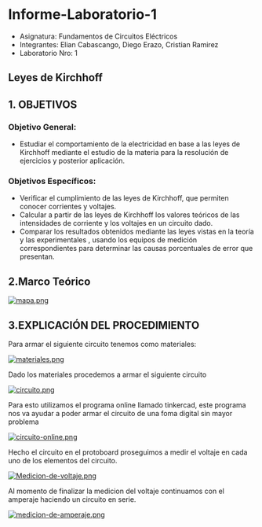 # Informe-Laboratorio-1
- Asignatura: Fundamentos de Circuitos Eléctricos
- Integrantes: Elian Cabascango, Diego Erazo, Cristian Ramirez
- Laboratorio Nro: 1
## Leyes de Kirchhoff
## 1. OBJETIVOS
### Objetivo General:
- Estudiar el comportamiento de la electricidad en base a las leyes de Kirchhoff mediante el estudio 
de la materia para la resolución de ejercicios y posterior aplicación.

### Objetivos Específicos: 
- Verificar el cumplimiento de las leyes de Kirchhoff, que permiten conocer corrientes y voltajes.
- Calcular a partir de las leyes de Kirchhoff los valores teóricos de las intensidades de corriente y 
los voltajes en un circuito dado.
- Comparar los resultados obtenidos mediante las leyes vistas en la teoría y las experimentales , 
usando los equipos de medición correspondientes para determinar las causas porcentuales de error que presentan.
## 2.Marco Teórico

[![mapa.png](https://i.postimg.cc/cLqdt1DL/mapa.png)](https://postimg.cc/dL9bzFPb)

## 3.EXPLICACIÓN DEL PROCEDIMIENTO
Para armar el siguiente circuito tenemos como materiales:

[![materiales.png](https://i.postimg.cc/tgZf3FY0/materiales.png)](https://postimg.cc/gwpNdXV4)

Dado los materiales procedemos a armar el siguiente circuito

[![circuito.png](https://i.postimg.cc/PJrQ4k2L/circuito.png)](https://postimg.cc/S239SH0q)

Para esto utilizamos el programa online llamado tinkercad, este programa nos va ayudar a poder armar el circuito de una foma digital sin mayor problema 

[![circuito-online.png](https://i.postimg.cc/nhcCTG8P/circuito-online.png)](https://postimg.cc/F78rHcHy)

Hecho el circuito en el protoboard proseguimos a medir el voltaje en cada uno de los elementos del circuito. 

[![Medicion-de-voltaje.png](https://i.postimg.cc/Wbj15wLP/Medicion-de-voltaje.png)](https://postimg.cc/c69WHYLD)

Al momento de finalizar la medicion del voltaje continuamos con el amperaje haciendo un circuito en serie.

[![medicion-de-amperaje.png](https://i.postimg.cc/jSBYCyb1/medicion-de-amperaje.png)](https://postimg.cc/DSQMMJmQ)






